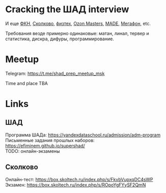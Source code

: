 # Cracking the ШАД interview

И еще [ФКН](https://www.hse.ru/ma/datasci/), [Сколково](http://msc.skoltech.ru/nauki-o-dannykh), [физтех](https://mipt.ru/education/chairs/da/education/masters/), [Ozon Masters](https://ozonmasters.ru), [MADE](https://made.mail.ru), [Мегафон](http://bigdatacamp.megafon.ru), etc.

Требования везде примерно одинаковые: матан, линал, тервер и статистика, дискра, дифуры, программирование.

# Meetup 

Telegram: https://t.me/shad_prep_meetup_msk

Time and place TBA

# Links

## ШАД

Программа ШАДа: <https://yandexdataschool.ru/admission/adm-program>  
Письменные задания прошлых наборов: <https://efiminem.github.io/supershad/>  
TODO: онлайн-экзамены  

## Сколково

Онлайн-тест: <https://box.skoltech.ru/index.php/s/FkvbVupxqDC4sWP>  
Экзамен: https://box.skoltech.ru/index.php/s/ROpoYgFYySF2QmN  


